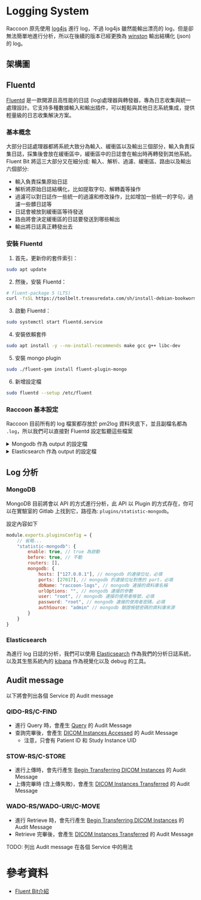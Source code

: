 <script>
    import { base } from "$app/paths";
    import CenterImage from "@raccoon-docs/core/src/components/CenterImage.svelte";
</script>

# Logging System
Raccoon 原先使用 [log4js](https://www.npmjs.com/package/log4js) 進行 log，不過 log4js 雖然能輸出漂亮的 log，但是卻無法簡單地進行分析，所以在後續的版本已經更換為 [winston](https://www.npmjs.com/package/winston) 輸出結構化 (json) 的 log。

## 架構圖
<CenterImage src="{base}/logging-system/logging-system-arch-diagram.svg" alt="架構圖" title="Logging System 架構圖"></CenterImage>

## Fluentd
[Fluentd](https://www.fluentd.org/) 是一款開源且高性能的日誌 (log)處理器與轉發器，專為日志收集與統一處理設計。它支持多種數據輸入和輸出插件，可以輕鬆與其他日志系統集成，提供輕量級的日志收集解決方案。

### 基本概念
大部分日誌處理器都將系統大致分為輸入、緩衝區以及輸出三個部分，輸入負責採集日誌，採集後會放在緩衝區中，緩衝區中的日誌會在輸出時再轉發到其他系統。
Fluent Bit 將這三大部分又在細分成: 輸入、解析、過濾、緩衝區、路由以及輸出六個部分:
- 輸入負責採集原始日誌
- 解析將原始日誌結構化，比如提取字句、解轉義等操作
- 過濾可以對日誌作一些統一的過濾和修改操作，比如增加一些統一的字句，過濾一些髒日誌等
- 日誌會被放到緩衝區等待發送
- 路由將會決定緩衝區的日誌要發送到哪些輸出
- 輸出將日誌真正轉發出去

### 安裝 Fluentd
1. 首先，更新你的套件索引：

```bash
sudo apt update
```

2. 然後，安裝 Fluentd：

```bash
# fluent-package 5 (LTS)
curl -fsSL https://toolbelt.treasuredata.com/sh/install-debian-bookworm-fluent-package5-lts.sh | sh
```

3. 啟動 Fluentd：

```bash
sudo systemctl start fluentd.service
```

4. 安裝依賴套件

```bash
sudo apt install -y --no-install-recommends make gcc g++ libc-dev
```

5. 安裝 mongo plugin

```bash
sudo ./fluent-gem install fluent-plugin-mongo
```

6. 新增設定檔

```bash
sudo fluentd --setup /etc/fluent
```

### Raccoon 基本設定
Raccoon 目前所有的 log 檔案都存放於 pm2log 資料夾底下，並且副檔名都為 `.log`，所以我們可以直接對 Fluentd 設定監聽這些檔案
<details>
    <summary>Mongodb 作為 output 的設定檔</summary>

```ini
<source>
  @type tail
  path /var/log/raccoon/*.log
  exclude_path ["/var/log/raccoon/raccoon.log", "/var/log/raccoon/raccoon-formatted-audit.log"]
  pos_file /var/log/raccoon/fluentd.pos
  tag mongo.raccoon
  read_from_head  true

  <parse>
    @type json
  </parse>
</source>

# for formatted audit log
<source>
  @type tail
  path /var/log/raccoon/raccoon-formatted-audit.log
  pos_file /var/log/raccoon/fluentd-audit.pos
  tag mongo.raccoon-audit
  read_from_head true

  <parse>
    @type json
  </parse>
</source>

<source>
  @type tail
  path /var/log/raccoon/raccoon.log
  pos_file /var/log/raccoon/fluentd-dcm4che.pos
  tag mongo.raccoon-dcm4che
  read_from_head  true
  follow_inodes true
  
  <parse>
    @type multiline
    format_firstline /^\d{1,2}:\d{1,2}:\d{1,2}\.\d{1,3}/
    format1 /^(?<time>\d{1,2}:\d{1,2}:\d{1,2}\.\d{1,3}) \[(?<thread>.*)\] (?<level>[^\s]+) (?<message>[\s\S]*)$/
  </parse>
</source>

<match mongo.**>
  @type mongo
  collection ${tag[1]}-log
  
  connection_string mongodb://root:root@fluentd-mongo:27017/raccoon-logs?authSource=admin
  
  <buffer tag,time>
    timekey        1
    timekey_wait   0
  </buffer>
  # make sure to include the time key
  <inject>
    time_key time
  </inject>
</match>

```
:::important[重要事項]
- 請記得一定要設定 `connection_string`
:::
</details>

<details>
    <summary>Elasticsearch 作為 output 的設定檔</summary>

```ini
<source>
  @type tail
  path /var/log/raccoon/*.log
  exclude_path ["/var/log/raccoon/raccoon.log", "/var/log/raccoon/raccoon-formatted-audit.log"]
  pos_file /var/log/raccoon/fluentd.pos
  tag es.raccoon
  read_from_head  true

  <parse>
    @type json
  </parse>
</source>

# for formatted audit log
<source>
  @type tail
  path /var/log/raccoon/raccoon-formatted-audit.log
  pos_file /var/log/raccoon/fluentd-audit.pos
  tag es.raccoon-audit
  read_from_head true

  <parse>
    @type json
  </parse>
</source>

<source>
  @type tail
  path /var/log/raccoon/raccoon.log
  pos_file /var/log/raccoon/fluentd-dcm4che.pos
  tag es.raccoon-dcm4che
  read_from_head  true
  follow_inodes true
  
  <parse>
    @type multiline
    format_firstline /^\d{1,2}:\d{1,2}:\d{1,2}\.\d{1,3}/
    format1 /^(?<time>\d{1,2}:\d{1,2}:\d{1,2}\.\d{1,3}) \[(?<thread>.*)\] (?<level>[^\s]+) (?<message>[\s\S]*)$/
  </parse>
</source>


<match es.**>
  @type elasticsearch
  index_name ${tag[1]}-log
  
  scheme https
  host 127.0.0.1
  port 9200
  # use `%{}` placeholders to escape for URL encoding characters
  user %{elastic}
  # don't use password that contain '+'
  password %{elastic}
  ssl_verify false

  <buffer tag,time>
    timekey        1
    timekey_wait   0
  </buffer>
  # make sure to include the time key
  <inject>
    time_key time
  </inject>
</match>
```
</details>

## Log 分析
### MongoDB
MongoDB 目前將會以 API 的方式進行分析，此 API 以 Plugin 的方式存在，你可以在實驗室的 Gitlab 上找到它，路徑為: `plugins/statistic-mongodb`。

設定內容如下
```js
module.exports.pluginsConfig = {
    // 省略...
    "statistic-mongodb": {
        enable: true, // true 為啟動
        before: true, // 不動
        routers: [],
        mongodb: {
            hosts: ["127.0.0.1"], // mongodb 的連接位址，必填
            ports: [27017], // mongodb 的連接位址對應的 port，必填
            dbName: "raccoon-logs", // mongodb 連接的資料庫名稱
            urlOptions: "", // mongodb 連接的參數
            user: "root", // mongodb 連接的使用者帳號，必填
            password: "root", // mongodb 連接的使用者密碼，必填
            authSource: "admin" // mongodb 驗證帳號密碼的資料庫來源
        }
    }
}
```

### Elasticsearch
為進行 log 日誌的分析，我們可以使用 [Elasticsearch](https://www.elastic.co/cn/elasticsearch) 作為我們的分析日誌系統，以及其生態系統內的 [kibana](https://www.elastic.co/cn/kibana) 作為視覺化以及 debug 的工具。


## Audit message
以下將會列出各個 Service 的 Audit message

### QIDO-RS/C-FIND
- 進行 Query 時，會產生 [Query](https://dicom.nema.org/medical/dicom/current/output/chtml/part15/sect_A.5.3.10.html) 的 Audit Message
- 查詢完畢後，會產生 [DICOM Instances Accessed](https://dicom.nema.org/medical/dicom/current/output/chtml/part15/sect_A.5.3.6.html) 的 Audit Message
    - 注意，只會有 Patient ID 和 Study Instance UID 

### STOW-RS/C-STORE
- 進行上傳時，會先行產生 [Begin Transferring DICOM Instances](https://dicom.nema.org/medical/dicom/current/output/chtml/part15/sect_A.5.3.3.html) 的 Audit Message
- 上傳完畢時 (含上傳失敗)，會產生 [DICOM Instances Transferred](https://dicom.nema.org/medical/dicom/current/output/chtml/part15/sect_A.5.3.7.html) 的 Audit Message

### WADO-RS/WADO-URI/C-MOVE
- 進行 Retrieve 時，會先行產生 [Begin Transferring DICOM Instances](https://dicom.nema.org/medical/dicom/current/output/chtml/part15/sect_A.5.3.3.html) 的 Audit Message
- Retrieve 完畢後，會產生 [DICOM Instances Transferred](https://dicom.nema.org/medical/dicom/current/output/chtml/part15/sect_A.5.3.7.html) 的 Audit Message

TODO: 列出 Audit message 在各個 Service 中的用法

# 參考資料
- [Fluent Bit介紹](https://huweicai.com/fluent-bit/)